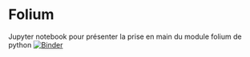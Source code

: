 # Folium
Jupyter notebook pour présenter la prise en main du module folium de python
[![Binder](https://mybinder.org/badge_logo.svg)](https://mybinder.org/v2/gh/Denis2caen/Folium.git/master?filepath=Folium.ipynb)

 
